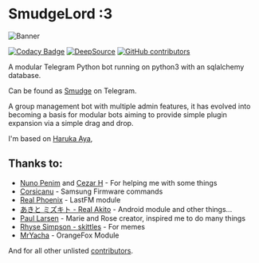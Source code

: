 # SmudgeLord :3

![Banner](https://github.com/RenatohRibeiro/SmudgeLord/blob/master/smudge.jpeg?raw=true)

[![Codacy Badge](https://app.codacy.com/project/badge/Grade/b97fcc04647642459c1e14469548e98e)](https://www.codacy.com/manual/RenatohRibeiro/SmudgeLord?utm_source=github.com&amp;utm_medium=referral&amp;utm_content=RenatohRibeiro/SmudgeLord&amp;utm_campaign=Badge_Grade)
[![DeepSource](https://static.deepsource.io/deepsource-badge-light-mini.svg)](https://deepsource.io/gh/RenatohRibeiro/SmudgeLord/?ref=repository-badge)
[![GitHub contributors](https://img.shields.io/github/contributors/RenatohRibeiro/SmudgeLord.svg)](https://GitHub.com/RenatohRibeiro/SmudgeLord/graphs/contributors/)

A modular Telegram Python bot running on python3 with an sqlalchemy database.

Can be found as [Smudge](https://SmudgeLordBOT) on Telegram.

A group management bot with multiple admin features, it has evolved into becoming a basis for modular
bots aiming to provide simple plugin expansion via a simple drag and drop.

I'm based on [Haruka Aya](https://t.me/HarukaAyaBot),


## Thanks to:
* [Nuno Penim](https://github.com/nunopenim) and [Cezar H](https://https://github.com/usernein) - For helping me with some things
* [Corsicanu](https://github.com/corsicanu) - Samsung Firmware commands
* [Real Phoenix](https://github.com/rsktg) - LastFM module
* [あきと ミズキト - Real Akito](https://github.com/RealAkito) - Android module and other things...
* [Paul Larsen](https://github.com/PaulSonOfLars) - Marie and Rose creator, inspired me to do many things
* [Rhyse Simpson - skittles](https://github.com/skittles9823) - For memes
* [MrYacha](https://gitlab.com/MrYacha/HarukaAya) - OrangeFox Module

And for all other unlisted [contributors](https://github.com/RenatohRibeiro/SmudgeLord/graphs/contributors).
